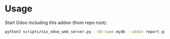 # Usage

Start Odoo including this addon (from repo root):

```bash
python3 scripts/nix_odoo_web_server.py --db-name mydb --addon report_qr
```
